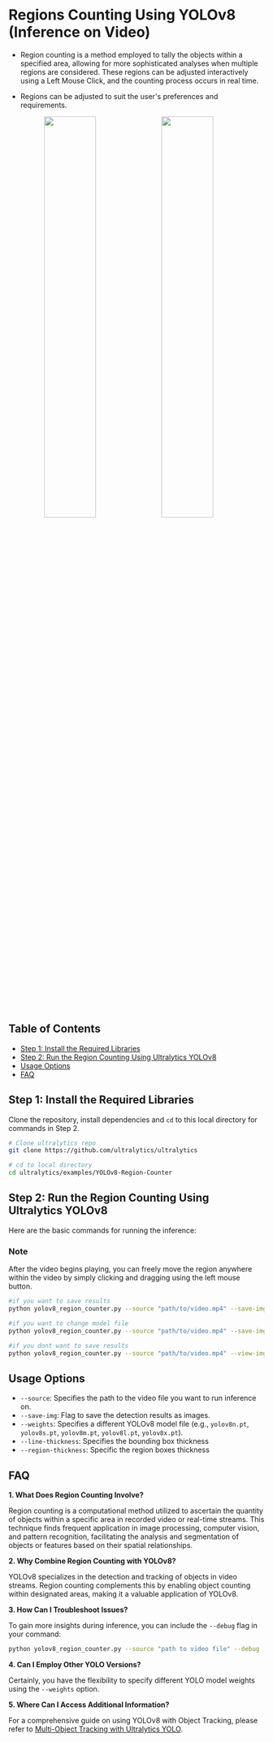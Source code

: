 # Regions Counting Using YOLOv8 (Inference on Video)

- Region counting is a method employed to tally the objects within a specified area, allowing for more sophisticated analyses when multiple regions are considered. These regions can be adjusted interactively using a Left Mouse Click, and the counting process occurs in real time.

- Regions can be adjusted to suit the user's preferences and requirements.

<div>
  <p align="center">
  <img src="https://github.com/RizwanMunawar/ultralytics/assets/62513924/978c8dd4-936d-468e-b41e-1046741ec323" width="45%"/>
    <img src="https://github.com/RizwanMunawar/ultralytics/assets/62513924/069fd81b-8451-40f3-9f14-709a7ac097ca" width="45%"/>
&nbsp; &nbsp; &nbsp; &nbsp;
</p>
</div>

## Table of Contents

- [Step 1: Install the Required Libraries](#step-1-install-the-required-libraries)
- [Step 2: Run the Region Counting Using Ultralytics YOLOv8](#step-2-run-the-region-counting-using-ultralytics-yolov8)
- [Usage Options](#usage-options)
- [FAQ](#faq)

## Step 1: Install the Required Libraries

Clone the repository, install dependencies and `cd` to this local directory for commands in Step 2.

```bash
# Clone ultralytics repo
git clone https://github.com/ultralytics/ultralytics

# cd to local directory
cd ultralytics/examples/YOLOv8-Region-Counter
```

## Step 2: Run the Region Counting Using Ultralytics YOLOv8

Here are the basic commands for running the inference:

### Note

After the video begins playing, you can freely move the region anywhere within the video by simply clicking and dragging using the left mouse button.

```bash
#if you want to save results
python yolov8_region_counter.py --source "path/to/video.mp4" --save-img --view-img

#if you want to change model file
python yolov8_region_counter.py --source "path/to/video.mp4" --save-img --weights "path/to/model.pt"

#if you dont want to save results
python yolov8_region_counter.py --source "path/to/video.mp4" --view-img

```

## Usage Options

- `--source`: Specifies the path to the video file you want to run inference on.
- `--save-img`: Flag to save the detection results as images.
- `--weights`: Specifies a different YOLOv8 model file (e.g., `yolov8n.pt`, `yolov8s.pt`, `yolov8m.pt`, `yolov8l.pt`, `yolov8x.pt`).
- `--line-thickness`: Specifies the bounding box thickness
- `--region-thickness`: Specific the region boxes thickness

## FAQ

**1. What Does Region Counting Involve?**

Region counting is a computational method utilized to ascertain the quantity of objects within a specific area in recorded video or real-time streams. This technique finds frequent application in image processing, computer vision, and pattern recognition, facilitating the analysis and segmentation of objects or features based on their spatial relationships.

**2. Why Combine Region Counting with YOLOv8?**

YOLOv8 specializes in the detection and tracking of objects in video streams. Region counting complements this by enabling object counting within designated areas, making it a valuable application of YOLOv8.

**3. How Can I Troubleshoot Issues?**

To gain more insights during inference, you can include the `--debug` flag in your command:

```bash
python yolov8_region_counter.py --source "path to video file" --debug
```

**4. Can I Employ Other YOLO Versions?**

Certainly, you have the flexibility to specify different YOLO model weights using the `--weights` option.

**5. Where Can I Access Additional Information?**

For a comprehensive guide on using YOLOv8 with Object Tracking, please refer to [Multi-Object Tracking with Ultralytics YOLO](https://docs.ultralytics.com/modes/track/).
